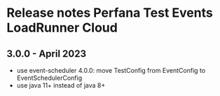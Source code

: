 # Release notes Perfana Test Events LoadRunner Cloud

## 3.0.0 - April 2023

* use event-scheduler 4.0.0: move TestConfig from EventConfig to EventSchedulerConfig
* use java 11+ instead of java 8+